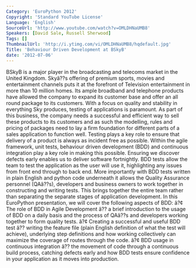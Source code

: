 ```yaml
---
Category: 'EuroPython 2012'
Copyright: 'Standard YouTube License'
Language: 'English'
SourceUrl: 'http://www.youtube.com/watch?v=OMLDHNaUMB8'
Speakers: [David Sale, Russell Sherwood]
Tags: []
ThumbnailUrl: 'http://i.ytimg.com/vi/OMLDHNaUMB8/hqdefault.jpg'
Title: 'Behaviour Driven Development at BSkyB'
date: '2012-07-06'
---
```

BSkyB is a major player in the broadcasting and telecoms market in the United
Kingdom. Skyâ??s offering of premium sports, movies and entertainment channels
puts it at the forefront of Television entertainment in more than 10 million
homes. Its ample broadband and telephone products have allowed the company to
expand its customer base and offer an all round package to its customers. With
a focus on quality and stability in everything Sky produces, testing of
applications is paramount. As part of this business, the company needs a
successful and efficient way to sell these products to its customers and as
such the modelling, rules and pricing of packages need to lay a firm
foundation for different parts of a sales application to function well.
Testing plays a key role to ensure that delivery of a product is always as
incident free as possible. Within the agile framework, unit tests, behaviour
driven development (BDD) and continuous integration play a key role in making
this possible. Ensuring we discover defects early enables us to deliver
software fortnightly. BDD tests allow the team to test the application as the
user will use it, highlighting any issues from front end through to back end.
More importantly with BDD tests written in plain English and python code
underneath it allows the Quality Assurance personnel (QAâ??s), developers and
business owners to work together in constructing and writing tests. This
brings together the entire team rather than separating the separate stages of
application development. In this EuroPython presentation, we will cover the
following aspects of BDD: â?¢ The role of BDD in Agile Development â?? a brief
introduction to the usage of BDD on a daily basis and the process of QAâ??s
and developers working together to form quality tests. â?¢ Creating a
successful and useful BDD test â?? writing the feature file (plain English
definition of what the test will achieve), underlying step definitions and how
working collectively can maximize the coverage of routes through the code. â?¢
BDD usage in continuous integration â?? the movement of code through a
continuous build process, catching defects early and how BDD tests ensure
confidence in your application as it moves into production.

